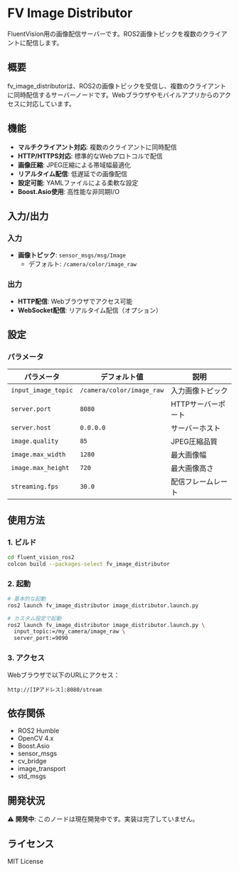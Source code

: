 # FV Image Distributor

FluentVision用の画像配信サーバーです。ROS2画像トピックを複数のクライアントに配信します。

## 概要

fv_image_distributorは、ROS2の画像トピックを受信し、複数のクライアントに同時配信するサーバーノードです。Webブラウザやモバイルアプリからのアクセスに対応しています。

## 機能

- **マルチクライアント対応**: 複数のクライアントに同時配信
- **HTTP/HTTPS対応**: 標準的なWebプロトコルで配信
- **画像圧縮**: JPEG圧縮による帯域幅最適化
- **リアルタイム配信**: 低遅延での画像配信
- **設定可能**: YAMLファイルによる柔軟な設定
- **Boost.Asio使用**: 高性能な非同期I/O

## 入力/出力

### 入力
- **画像トピック**: `sensor_msgs/msg/Image`
  - デフォルト: `/camera/color/image_raw`

### 出力
- **HTTP配信**: Webブラウザでアクセス可能
- **WebSocket配信**: リアルタイム配信（オプション）

## 設定

### パラメータ

| パラメータ | デフォルト値 | 説明 |
|-----------|-------------|------|
| `input_image_topic` | `/camera/color/image_raw` | 入力画像トピック |
| `server.port` | `8080` | HTTPサーバーポート |
| `server.host` | `0.0.0.0` | サーバーホスト |
| `image.quality` | `85` | JPEG圧縮品質 |
| `image.max_width` | `1280` | 最大画像幅 |
| `image.max_height` | `720` | 最大画像高さ |
| `streaming.fps` | `30.0` | 配信フレームレート |

## 使用方法

### 1. ビルド

```bash
cd fluent_vision_ros2
colcon build --packages-select fv_image_distributor
```

### 2. 起動

```bash
# 基本的な起動
ros2 launch fv_image_distributor image_distributor.launch.py

# カスタム設定で起動
ros2 launch fv_image_distributor image_distributor.launch.py \
  input_topic:=/my_camera/image_raw \
  server_port:=9090
```

### 3. アクセス

Webブラウザで以下のURLにアクセス：
```
http://[IPアドレス]:8080/stream
```

## 依存関係

- ROS2 Humble
- OpenCV 4.x
- Boost.Asio
- sensor_msgs
- cv_bridge
- image_transport
- std_msgs

## 開発状況

⚠️ **開発中**: このノードは現在開発中です。実装は完了していません。

## ライセンス

MIT License 